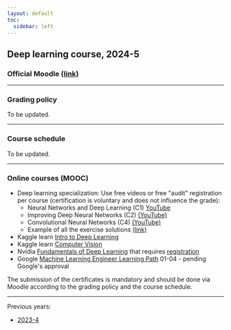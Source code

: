 ```yaml
---
layout: default
toc:
  sidebar: left
---
```


## Deep learning course, 2024-5
### Official Moodle [(link)](https://moodle.sce.ac.il/course/view.php?id=30423)

---

### Grading policy
To be updated.

---

### Course schedule 
To be updated.



---

### Online courses (MOOC)
* Deep learning specialization: Use free videos or free "audit" registration per course (certification is voluntary and does not influence the grade):
    - Neural Networks and Deep Learning (C1) [YouTube](https://www.youtube.com/playlist?list=PLkDaE6sCZn6Ec-XTbcX1uRg2_u4xOEky0)
    - Improving Deep Neural Networks (C2) [(YouTube)](https://www.youtube.com/playlist?list=PLkDaE6sCZn6Hn0vK8co82zjQtt3T2Nkqc)
    - Convolutional Neural Networks (C4) [(YouTube)](https://www.youtube.com/playlist?list=PLkDaE6sCZn6Gl29AoE31iwdVwSG-KnDzF)
    - Example of all the exercise solutions [(link)](https://github.com/amanchadha/coursera-deep-learning-specialization)
* Kaggle learn [Intro to Deep Learning](https://www.kaggle.com/learn/intro-to-deep-learning)
* Kaggle learn [Computer Vision](https://www.kaggle.com/learn/computer-vision)
* Nvidia [Fundamentals of Deep Learning](https://www.nvidia.com/en-eu/training/instructor-led-workshops/fundamentals-of-deep-learning/) that requires [registration](https://courses.nvidia.com/dli-event)
* Google [Machine Learning Engineer Learning Path](https://www.cloudskillsboost.google/paths/17) 01-04 - pending Google's approval

The submission of the certificates is mandatory and should be done via Moodle according to the grading policy and the course schedule.

---

Previous years:
* [2023-4](/suppl/dl/2024/dl2024)